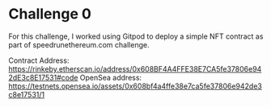 # Challenge 0
For this challenge, I worked using Gitpod to deploy a simple NFT contract as part of speedrunethereum.com challenge.

Contract Address: https://rinkeby.etherscan.io/address/0x608BF4A4FFE38E7CA5fe37806e942dE3c8E17531#code
OpenSea address: https://testnets.opensea.io/assets/0x608bf4a4ffe38e7ca5fe37806e942de3c8e17531/1
